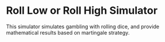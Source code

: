 # Roll Low or Roll High Simulator

This simulator simulates gambling with rolling dice, and provide mathematical results based on martingale strategy.
